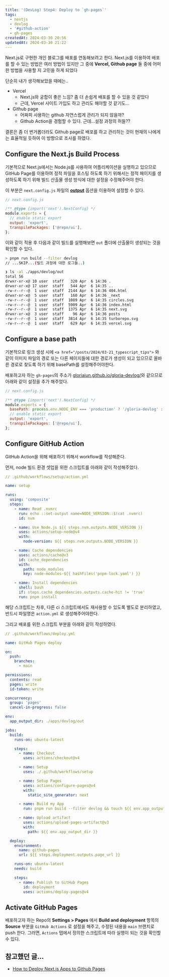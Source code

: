 ```yaml
---
title: '(DevLog) Step4: Deploy to `gh-pages`'
tags:
  - nextjs
  - devlog
  - '#github-action'
  - gh-pages
createdAt: 2024-03-30 20:56
updatedAt: 2024-03-30 21:22
---
```


Next.js로 구현한 개인 블로그를 배포를 연동해보려고 한다.
Next.js를 이용하여 배포를 할 수 있는 방법은 여러 방법이 있지만 그 중에 **Vercel, Github page** 둘 중에 어떠한 방법을 사용할 지 고민을 하게 되었다

단순히 내가 생각해보았을 때에는..

- Vercel
  - Next.js와 궁합이 좋은 느낌? 좀 더 손쉽게 배포를 할 수 있을 것 같았다
  - 근데, Vercel 사이트 가입도 하고 관리도 해야할 것 같기도...
- Github page
  - 어짜피 사용하는 github 자연스럽게 관리가 되지 않을까?
  - Github Action을 경험할 수 있다. 근데...설정 과정의 허들??

결론은 좀 더 번거롭더라도 Github page로 배포를 하고 관리하는 것이 현재의 나에게는 효율적일 듯하여 이 방향으로 조사를 하였다.

## Configure the Next.js Build Process

기본적으로 Next.js에서는 Node.js를 사용하여 어플리케이션을 실행하고 있으므로 GitHub Page를 이용하여 정적 파일을 호스팅 하도록 하기 위해서는 정적 페이지를 생성하도록 하기 위해 빌드 산출물 생성 방식에 대한 설정을 수정해주어야 한다.

이 부분은 `next.config.js` 파일의 **[output](https://nextjs.org/docs/pages/api-reference/next-config-js/output)** 옵션을 이용하여 설정할 수 있다.

```javascript
// next.config.js

/** @type {import('next').NextConfig} */
module.exports = {
  // enable static export
  output: 'export',
  transpilePackages: ['@repo/ui'],
};
```

이와 같이 적용 후 다음과 같이 빌드를 실행해보면 `out` 폴더에 산출물이 생성되는 것을 확인할 수 있다.

```bash
> pnpm run build --filter devlog
// ...SKIP...(빌드 과정에 대한 로그들..)

❯ ls -al ./apps/devlog/out                                                                                                                                           14:36:00
total 56
drwxr-xr-x@ 10 user  staff   320 Apr  6 14:36 .
drwxr-xr-x@ 17 user  staff   544 Apr  6 14:35 ..
-rw-r--r--@  1 user  staff  2144 Apr  6 14:36 404.html
drwxr-xr-x@  5 user  staff   160 Apr  6 14:36 _next
-rw-r--r--@  1 user  staff  1089 Apr  6 14:35 circles.svg
-rw-r--r--@  1 user  staff  5909 Apr  6 14:36 index.html
-rw-r--r--@  1 user  staff  1375 Apr  6 14:35 next.svg
drwxr-xr-x@  3 user  staff    96 Apr  6 14:36 posts
-rw-r--r--@  1 user  staff  3814 Apr  6 14:35 turborepo.svg
-rw-r--r--@  1 user  staff   629 Apr  6 14:35 vercel.svg
```

## Configure a base path

기본적으로 링크 생성 시에 `<a href="/posts/2024/03-21_typescript_tips">` 와 같이 이미지 파일의 경로 또는 다른 페이지들에 대한 경로가 생성이 되고 있으므로 올바른 경로로 찾도록 하기 위해 basePath를 설정해주어야한다.

배포하고자 하는 `gh-pages`의 주소가 [gloriajun.github.io/gloria-devlog/](https://gloriajun.github.io/gloria-tilog/ 'https://gloriajun.github.io/gloria-devlog/')와 같으므로 아래와 같이 설정을 추가 해주었다.

```javascript
// next.config.js

/** @type {import('next').NextConfig} */
module.exports = {
  basePath: process.env.NODE_ENV === 'production' ? '/gloria-devlog' : '',
  // enable static export
  output: 'export',
  transpilePackages: ['@repo/ui'],
};
```

## Configure GitHub Action

GitHub Action을 위해 배포하기 위해서 workflow를 작성해준다.

먼저, node 빌드 환경 셋업을 위한 스크립트를 아래와 같이 작성해주었다.

```yaml
// .github/workflows/setup/action.yml

name: setup

runs:
  using: 'composite'
  steps:
    - name: Read .nvmrc
      run: echo ::set-output name=NODE_VERSION::$(cat .nvmrc)
      id: nvm

    - name: Use Node.js ${{ steps.nvm.outputs.NODE_VERSION }}
      uses: actions/setup-node@v4
      with:
        node-version: ${{ steps.nvm.outputs.NODE_VERSION }}

    - name: Cache dependencies
      uses: actions/cache@v3
      id: cache_dependencies
      with:
        path: node_modules
        key: node-modules-${{ hashFiles('pnpm-lock.yaml') }}

    - name: Install dependencies
      shell: bash
      if: steps.cache_dependencies.outputs.cache-hit != 'true'
      run: pnpm install
```

해당 스크립트는 차후, 다른 ci 스크립트에서도 재사용할 수 있도록 별도로 분리하였고, 반드시 파일명은 `action.yml` 로 생성해주어야한다.

그리고 배포를 위한 스크립트 부분을 아래와 같이 작성하였다.

```yaml
// .github/workflows/deploy.yml

name: GitHub Pages deploy

on:
  push:
    branches:
      - main

permissions:
  contents: read
  pages: write
  id-token: write

concurrency:
  group: 'pages'
  cancel-in-progress: false

env:
  app_output_dir: ./apps/devlog/out

jobs:
  build:
    runs-on: ubuntu-latest

    steps:
      - name: Checkout
        uses: actions/checkout@v4

      - name: Setup
        uses: ./.github/workflows/setup

      - name: Setup Pages
        uses: actions/configure-pages@v4
        with:
          static_site_generator: next

      - name: Build my App
        run: pnpm run build --filter devlog && touch ${{ env.app_output_dir }}/.nojekyll

      - name: Upload artifact
        uses: actions/upload-pages-artifact@v3
        with:
          path: ${{ env.app_output_dir }}

  deploy:
    environment:
      name: github-pages
      url: ${{ steps.deployment.outputs.page_url }}

    runs-on: ubuntu-latest
    needs: build

    steps:
      - name: Publish to GitHub Pages
        id: deployment
        uses: actions/deploy-pages@v4
```

## Activate GitHub Pages

배포하고자 하는 Repo의 **Settings > Pages** 에서 **Build and deployment** 항목의 **Source** 부분을 `GitHub Actions` 로 설정을 해주고, 수정된 내용을 `main` 브랜치로 push 한다.
그러면, `Actions` 탭에서 정의한 스크립트에 따라 실행이 되는 것을 확인할 수 있다.

## 참고했던 글...

- [How to Deploy Next.js Apps to Github Pages](https://www.freecodecamp.org/news/how-to-deploy-next-js-app-to-github-pages/)
